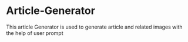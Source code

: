 # Article-Generator
This article Generator is used to generate article and related images with the help of user prompt
